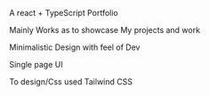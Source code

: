 A react + TypeScript Portfolio 

Mainly Works as to showcase My projects and work

Minimalistic Design with feel of Dev

Single page UI

To design/Css used Tailwind CSS
